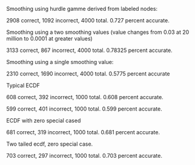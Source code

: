 Smoothing using hurdle gamme derived from labeled nodes:

2908 correct, 1092 incorrect, 4000 total.
0.727 percent accurate.

Smoothing using a two smoothing values (value changes from 0.03 at 20 million to 0.0001 at greater values)

3133 correct, 867 incorrect, 4000 total.
0.78325 percent accurate.

Smoothing using a single smoothing value:

2310 correct, 1690 incorrect, 4000 total.
0.5775 percent accurate

Typical ECDF

608 correct, 392 incorrect, 1000 total.
0.608 percent accurate.


599 correct, 401 incorrect, 1000 total.
0.599 percent accurate.


ECDF with zero special cased

681 correct, 319 incorrect, 1000 total.
0.681 percent accurate.

Two tailed ecdf, zero special case.

703 correct, 297 incorrect, 1000 total.
0.703 percent accurate.
